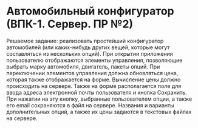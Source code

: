# Автомобильный конфигуратор (ВПК-1. Сервер. ПР №2)
 
Решаемое задание: реализовать простейший конфигуратор автомобилей (или каких-нибудь других вещей, которые могут составляться из нескольких опций). При открытии приложения пользователю отображаются элементы управления, позволяющие выбрать марку автомобиля, двигатель, пакеты опций. При переключении элементов управления должна обновляться цена, которая также отображается на форме. Вычисление цены должно происходить на сервере. Также на форме располагается поле для ввода адреса электронной почты пользователя и кнопка Сохранить. При нажатии на эту кнопку, выбранные пользователем опции, а также его email сохраняются в файл на сервере. Названия и варианты дополнительных опций, а также их цены задаются в текстовых файлах на сервере.
